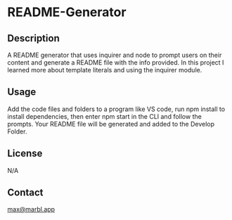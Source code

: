 # README-Generator

## Description 
        
A README generator that uses inquirer and node to prompt users on their content and generate a README file with the info provided. In this project I learned more about template literals and using the inquirer module. 
        
## Usage 
        
Add the code files and folders to a program like VS code, run npm install to install dependencies, then enter npm start in the CLI and follow the prompts. Your README file will be generated and added to the Develop Folder. 
        
## License 

N/A

## Contact 

max@marbl.app
